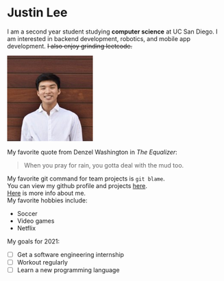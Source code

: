 # Justin Lee

I am a second year student studying **computer science** at UC San Diego. I am interested in backend development, robotics, and mobile app development. ~~I also enjoy grinding leetcode.~~

![My Headshot](/img/headshot.jpg)

My favorite quote from Denzel Washington in *The Equalizer*:
>When you pray for rain, you gotta deal with the mud too.

My favorite git command for team projects is `git blame`.  
You can view my github profile and projects [here](https://github.com/justlee0606).  
[Here](README.md) is more info about me.  
My favorite hobbies include:
- Soccer
- Video games
- Netflix

My goals for 2021:
- [ ]  Get a software engineering internship
- [ ]  Workout regularly
- [ ]  Learn a new programming language
